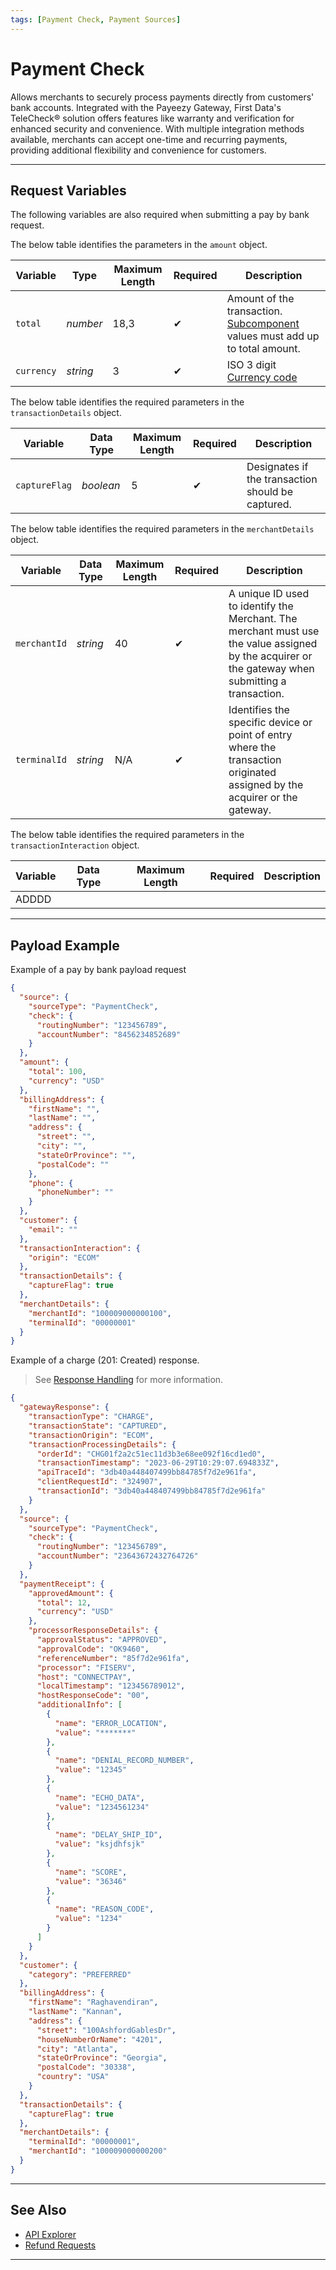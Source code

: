 ```yaml
---
tags: [Payment Check, Payment Sources]
---
```



# Payment Check

Allows merchants to securely process payments directly from customers' bank accounts. Integrated with the Payeezy Gateway, First Data's TeleCheck® solution offers features like warranty and verification for enhanced security and convenience. With multiple integration methods available, merchants can accept one-time and recurring payments, providing additional flexibility and convenience for customers.

---

## Request Variables

The following variables are also required when submitting a pay by bank request.

<!--
type: tab
titles: amount, transactionDetails, merchantDetails, transactionInteraction
-->

The below table identifies the parameters in the `amount` object.

| Variable | Type | Maximum Length | Required | Description |
| -------- | -- | ------------ | ----- | ------------------ |
| `total` | *number* | 18,3  | &#10004; | Amount of the transaction. [Subcomponent](?path=docs/Resources/Master-Data/Amount-Components.md) values must add up to total amount. |
| `currency` | *string* | 3 | &#10004; | ISO 3 digit [Currency code](?path=docs/Resources/Master-Data/Currency-Code.md) |

<!--
type: tab
-->

The below table identifies the required parameters in the `transactionDetails` object.

| Variable | Data Type| Maximum Length |Required | Description |
|---------|----------|----------------|---------|---|
| `captureFlag` | *boolean* | 5 | &#10004; | Designates if the transaction should be captured. |

<!--
type: tab
-->

The below table identifies the required parameters in the `merchantDetails` object.

| Variable | Data Type| Maximum Length | Required|  Description |
| --------- | ---------- | -------- | --------- | ----- |
| `merchantId` | *string* | 40 | &#10004; | A unique ID used to identify the Merchant. The merchant must use the value assigned by the acquirer or the gateway when submitting a transaction. |
| `terminalId` | *string* | N/A | &#10004; | Identifies the specific device or point of entry where the transaction originated assigned by the acquirer or the gateway. |

<!--
type: tab
-->

The below table identifies the required parameters in the `transactionInteraction` object.

| Variable | Data Type| Maximum Length | Required|  Description |
| --------- | ---------- | -------- | --------- | ----- |
| ADDDD

<!-- type: tab-end -->

---

## Payload Example

<!--
type: tab
titles: Request, Response
-->

Example of a pay by bank payload request

```json
{
  "source": {
    "sourceType": "PaymentCheck",
    "check": {
      "routingNumber": "123456789",
      "accountNumber": "8456234852689"
    }
  },
  "amount": {
    "total": 100,
    "currency": "USD"
  },
  "billingAddress": {
    "firstName": "",
    "lastName": "",
    "address": {
      "street": "",
      "city": "",
      "stateOrProvince": "",
      "postalCode": ""
    },
    "phone": {
      "phoneNumber": ""
    }
  },
  "customer": {
    "email": ""
  },
  "transactionInteraction": {
    "origin": "ECOM"
  },
  "transactionDetails": {
    "captureFlag": true
  },
  "merchantDetails": {
    "merchantId": "100009000000100",
    "terminalId": "00000001"
  }
}
```

<!--
type: tab
-->

Example of a charge (201: Created) response.

<!-- theme: info -->
> See [Response Handling](?path=docs/Resources/Guides/Response-Codes/Response-Handling.md) for more information.

```json
{
  "gatewayResponse": {
    "transactionType": "CHARGE",
    "transactionState": "CAPTURED",
    "transactionOrigin": "ECOM",
    "transactionProcessingDetails": {
      "orderId": "CHG01f2a2c51ec11d3b3e68ee092f16cd1ed0",
      "transactionTimestamp": "2023-06-29T10:29:07.694833Z",
      "apiTraceId": "3db40a448407499bb84785f7d2e961fa",
      "clientRequestId": "324907",
      "transactionId": "3db40a448407499bb84785f7d2e961fa"
    }
  },
  "source": {
    "sourceType": "PaymentCheck",
    "check": {
      "routingNumber": "123456789",
      "accountNumber": "23643672432764726"
    }
  },
  "paymentReceipt": {
    "approvedAmount": {
      "total": 12,
      "currency": "USD"
    },
    "processorResponseDetails": {
      "approvalStatus": "APPROVED",
      "approvalCode": "OK9460",
      "referenceNumber": "85f7d2e961fa",
      "processor": "FISERV",
      "host": "CONNECTPAY",
      "localTimestamp": "123456789012",
      "hostResponseCode": "00",
      "additionalInfo": [
        {
          "name": "ERROR_LOCATION",
          "value": "*******"
        },
        {
          "name": "DENIAL_RECORD_NUMBER",
          "value": "12345"
        },
        {
          "name": "ECHO_DATA",
          "value": "1234561234"
        },
        {
          "name": "DELAY_SHIP_ID",
          "value": "ksjdhfsjk"
        },
        {
          "name": "SCORE",
          "value": "36346"
        },
        {
          "name": "REASON_CODE",
          "value": "1234"
        }
      ]
    }
  },
  "customer": {
    "category": "PREFERRED"
  },
  "billingAddress": {
    "firstName": "Raghavendiran",
    "lastName": "Kannan",
    "address": {
      "street": "100AshfordGablesDr",
      "houseNumberOrName": "4201",
      "city": "Atlanta",
      "stateOrProvince": "Georgia",
      "postalCode": "30338",
      "country": "USA"
    }
  },
  "transactionDetails": {
    "captureFlag": true
  },
  "merchantDetails": {
    "terminalId": "00000001",
    "merchantId": "100009000000200"
  }
}
```

<!-- type: tab-end -->

---

## See Also

- [API Explorer](./api/?type=post&path=/payments/v1/charges)
- [Refund Requests](?path=docs/Resources/API-Documents/Payments/Payments.md)

---